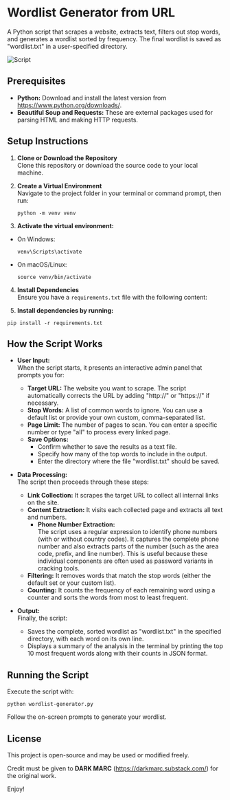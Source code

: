 # Wordlist Generator from URL

A Python script that scrapes a website, extracts text, filters out stop words, and generates a wordlist sorted by frequency. The final wordlist is saved as "wordlist.txt" in a user-specified directory.

![Script](https://media2.giphy.com/media/v1.Y2lkPTc5MGI3NjExcG5lbWdmN3o2YzU1a2Z5Z3JldzZ6b2ZoY3lnM3A0dzY2cmtnYWR6bCZlcD12MV9pbnRlcm5hbF9naWZfYnlfaWQmY3Q9Zw/IX3ADEa37v9aHvPeFX/giphy.gif)


## Prerequisites

- **Python:** Download and install the latest version from https://www.python.org/downloads/.
- **Beautiful Soup and Requests:** These are external packages used for parsing HTML and making HTTP requests.

## Setup Instructions

1. **Clone or Download the Repository**  
   Clone this repository or download the source code to your local machine.

2. **Create a Virtual Environment**  
   Navigate to the project folder in your terminal or command prompt, then run:
   ```
   python -m venv venv
   ```

4. **Activate the virtual environment:** 
- On Windows:  
  ```
  venv\Scripts\activate
  ```
- On macOS/Linux:  
  ```
  source venv/bin/activate
  ```

4. **Install Dependencies**  
Ensure you have a `requirements.txt` file with the following content:

5. **Install dependencies by running:**
  ```
  pip install -r requirements.txt
  ```

## How the Script Works

- **User Input:**  
  When the script starts, it presents an interactive admin panel that prompts you for:
  - **Target URL:** The website you want to scrape. The script automatically corrects the URL by adding "http://" or "https://" if necessary.
  - **Stop Words:** A list of common words to ignore. You can use a default list or provide your own custom, comma-separated list.
  - **Page Limit:** The number of pages to scan. You can enter a specific number or type "all" to process every linked page.
  - **Save Options:**  
    - Confirm whether to save the results as a text file.
    - Specify how many of the top words to include in the output.
    - Enter the directory where the file "wordlist.txt" should be saved.

- **Data Processing:**  
  The script then proceeds through these steps:
  - **Link Collection:** It scrapes the target URL to collect all internal links on the site.
  - **Content Extraction:** It visits each collected page and extracts all text and numbers.  
    - **Phone Number Extraction:**  
      The script uses a regular expression to identify phone numbers (with or without country codes). It captures the complete phone number and also extracts parts of the number (such as the area code, prefix, and line number). This is useful because these individual components are often used as password variants in cracking tools.
  - **Filtering:** It removes words that match the stop words (either the default set or your custom list).
  - **Counting:** It counts the frequency of each remaining word using a counter and sorts the words from most to least frequent.

- **Output:**  
  Finally, the script:
  - Saves the complete, sorted wordlist as "wordlist.txt" in the specified directory, with each word on its own line.
  - Displays a summary of the analysis in the terminal by printing the top 10 most frequent words along with their counts in JSON format.

## Running the Script

Execute the script with:
  ```
  python wordlist-generator.py
  ```

Follow the on-screen prompts to generate your wordlist.

## License

This project is open-source and may be used or modified freely. 

Credit must be given to **DARK MARC** (https://darkmarc.substack.com/) for the original work.

Enjoy!
